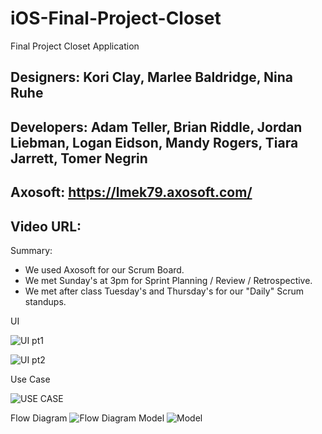 # iOS-Final-Project-Closet
Final Project Closet Application

Designers: Kori Clay, Marlee Baldridge, Nina Ruhe
------------------------------------------------------------------------------------------------------------------
Developers: Adam Teller, Brian Riddle, Jordan Liebman, Logan Eidson, Mandy Rogers, Tiara Jarrett, Tomer Negrin
------------------------------------------------------------------------------------------------------------------
Axosoft: https://lmek79.axosoft.com/
------------------------------------------------------------------------------------------------------------------
Video URL: 
------------------------------------------------------------------------------------------------------------------
Summary:
* We used Axosoft for our Scrum Board. 
* We met Sunday's at 3pm for Sprint Planning / Review / Retrospective.
* We met after class Tuesday's and Thursday's for our "Daily" Scrum standups.

UI

![UI pt1](https://i.imgur.com/7BjKLna.jpg "UI pt1")

![UI pt2](https://i.imgur.com/z7Q3Nco.jpg "UI pt2")

Use Case

![USE CASE](https://i.imgur.com/VFhIBXR.png "USE CASE")

Flow Diagram 
![Flow Diagram](https://i.imgur.com/EbLgiO8.png "Flow Diagram")
Model
![Model](https://i.imgur.com/9mPuCjn.png "Model")
